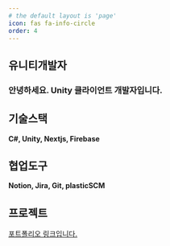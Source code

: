 ```yaml
---
# the default layout is 'page'
icon: fas fa-info-circle
order: 4
---
```






## **유니티개발자**
### 안녕하세요. Unity 클라이언트 개발자입니다.

## **기술스택**

**C#, Unity, Nextjs, Firebase**
## **협업도구**
**Notion, Jira, Git, plasticSCM**
<!-- ## **교육**

| **학교명**             | **재학기간**                    | **전공**                                | **취득학점**  | **졸업구분**   |
| ---------------------- | ------------------------------- | --------------------------------------- | ------------- | -------------- |
| **남대전고등학교**     | **2012년 03월  ~ 2014년 12월**  |                                         |               | **졸업**       |
| **대전대학교**         | **2015년 03월  ~  2021년 12월** | **주 : 무역학과 / 복수 : 영어영문학과** | **3.7 / 4.5** | **졸업**       |
| **광명융합교육기술원** | **2022년 03월 ~ 2022년 12월**   | **증강현실시스템학과**                  |               | **수료**       |
| **한양사이버대학교**   | **2024년 03월  ~  2025년 12월** | **응용소프트웨어학과(편입)**            |               | **재학(편입)** |

  

## **경력**

  

- **빅웨이브로보틱스** _2022.11 ~ 2023.11_
  - 솔링크(로봇관제시스템) 2022.11.28 ~ 2023.05.25
  - 마로솔, 어드민 홈페이지 2023.05 ~ 2023.11

   -->

## **프로젝트**

[포트폴리오 링크입니다.](https://garnet-freckle-be4.notion.site/7e9cdffd99c142848b0d39965732d537)

  

<br/>

<br/>

<br/>

<!-- 열람해주셔서 감사합니다. -->